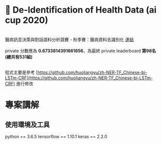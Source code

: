 # :hospital: De-Identification of Health Data (ai cup 2020)
<br>醫病訊息決策與對話語料分析競賽 - 秋季賽：醫病資料去識別化 [連結](https://aidea-web.tw/topic/d84fabf5-9adf-4e1d-808e-91fbd4e03e6d)<br/>
<br>private 分數應為 **0.6733814391661656**，為最終 private leaderboard **第98名(總共有531組)**<br/>

<br>程式主要是參考 [https://github.com/huoliangyu/zh-NER-TF_Chinese-bi-LSTm-CRF](https://github.com/huoliangyu/zh-NER-TF_Chinese-bi-LSTm-CRF) 進行修改<br/>

# 專案講解
## 使用環境及工具
python == 3.6.5
tensorflow == 1.10.1
keras == 2.2.0


